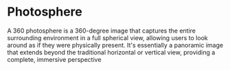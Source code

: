 # Photosphere
A 360 photosphere is a 360-degree image that captures the entire surrounding environment in a full spherical view, allowing users to look around as if they were physically present. It's essentially a panoramic image that extends beyond the traditional horizontal or vertical view, providing a complete, immersive perspective
